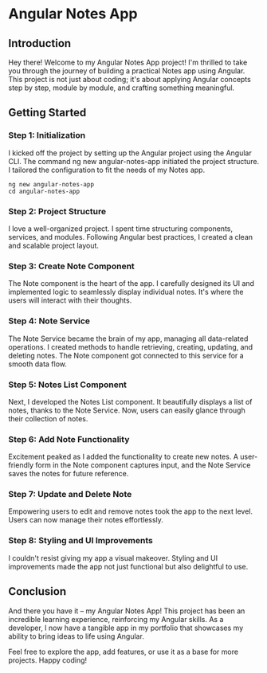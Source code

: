 # Angular Notes App
## Introduction
Hey there! Welcome to my Angular Notes App project! I'm thrilled to take you through the journey of building a practical Notes app using Angular. This project is not just about coding; it's about applying Angular concepts step by step, module by module, and crafting something meaningful.

## Getting Started
### Step 1: Initialization
I kicked off the project by setting up the Angular project using the Angular CLI. The command ng new angular-notes-app initiated the project structure. I tailored the configuration to fit the needs of my Notes app.
```
ng new angular-notes-app
cd angular-notes-app
```

### Step 2: Project Structure
I love a well-organized project. I spent time structuring components, services, and modules. Following Angular best practices, I created a clean and scalable project layout.

### Step 3: Create Note Component
The Note component is the heart of the app. I carefully designed its UI and implemented logic to seamlessly display individual notes. It's where the users will interact with their thoughts.

### Step 4: Note Service
The Note Service became the brain of my app, managing all data-related operations. I created methods to handle retrieving, creating, updating, and deleting notes. The Note component got connected to this service for a smooth data flow.

### Step 5: Notes List Component
Next, I developed the Notes List component. It beautifully displays a list of notes, thanks to the Note Service. Now, users can easily glance through their collection of notes.

### Step 6: Add Note Functionality
Excitement peaked as I added the functionality to create new notes. A user-friendly form in the Note component captures input, and the Note Service saves the notes for future reference.

### Step 7: Update and Delete Note
Empowering users to edit and remove notes took the app to the next level. Users can now manage their notes effortlessly.

### Step 8: Styling and UI Improvements
I couldn't resist giving my app a visual makeover. Styling and UI improvements made the app not just functional but also delightful to use.

## Conclusion
And there you have it – my Angular Notes App! This project has been an incredible learning experience, reinforcing my Angular skills. As a developer, I now have a tangible app in my portfolio that showcases my ability to bring ideas to life using Angular.

Feel free to explore the app, add features, or use it as a base for more projects. Happy coding!
